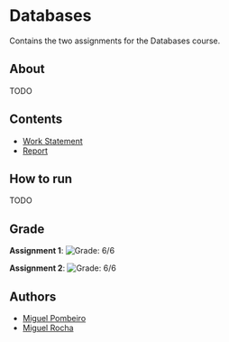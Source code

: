 # Databases

Contains the two assignments for the Databases course.

## About

TODO

## Contents

- [Work Statement](./workStatement.pdf)
- [Report](./report.pdf)


## How to run

TODO

## Grade

**Assignment 1**: ![Grade: 6/6](https://img.shields.io/badge/Grade-6%2F6-brightgreen)

**Assignment 2**: ![Grade: 6/6](https://img.shields.io/badge/Grade-6%2F6-brightgreen)

## Authors

- [Miguel Pombeiro](https://github.com/MiguelPombeiro)
- [Miguel Rocha](https://github.com/miguelrocha1)